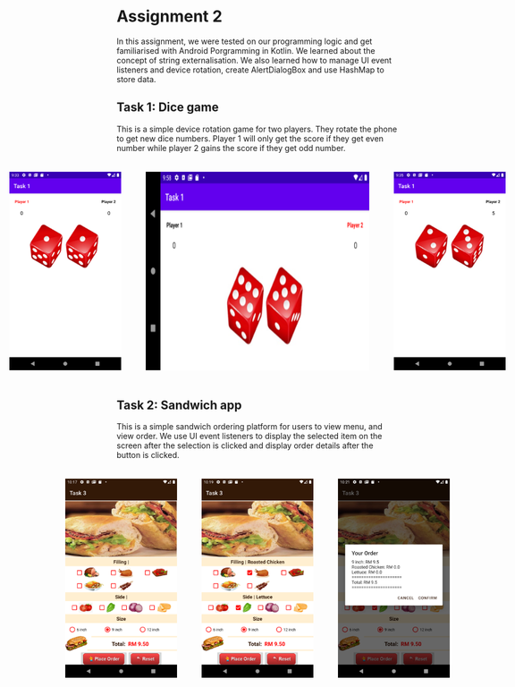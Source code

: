 # Assignment 2

In this assignment, we were tested on our programming logic and get familiarised with Android Porgramming in Kotlin. We learned about the concept of string externalisation. We also learned how to manage UI event listeners and device rotation, create AlertDialogBox and use HashMap to store data.

## Task 1: Dice game

This is a simple device rotation game for two players. They rotate the phone to get new dice numbers. Player 1 will only get the score if they get even number while player 2 gains the score if they get odd number. 

<div style="display: flex; justify-content: center;">
    <img src="images/image.png" width="200" height="auto" style="margin: 10px; padding: 10px;">
    &nbsp;
    <img src="images/image-1.png" width="400" height="auto" style="margin: 10px; padding: 10px;">
    &nbsp;
    <img src="images/image-2.png" width="200" height="auto" style="margin: 10px; padding: 10px;">
</div>

## Task 2: Sandwich app

This is a simple sandwich ordering platform for users to view menu, and view order. We use UI event listeners to display the selected item on the screen after the selection is clicked and display order details after the button is clicked.

<div style="display: flex; justify-content: center;">
    <img src="images/image-3.png" width="200" height="auto" style="margin: 10px; padding: 10px;">
    &nbsp;
    <img src="images/image-4.png" width="200" height="auto" style="margin: 10px; padding: 10px;">
    &nbsp;
    <img src="images/image-5.png" width="200" height="auto" style="margin: 10px; padding: 10px;">
</div>
